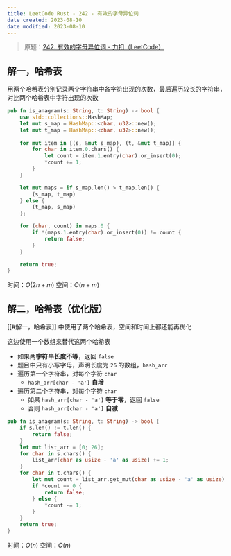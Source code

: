 ```yaml
---
title: LeetCode Rust - 242 - 有效的字母异位词
date created: 2023-08-10
date modified: 2023-08-10
---
```


> 原题：[242. 有效的字母异位词 - 力扣（LeetCode）](https://leetcode.cn/problems/valid-anagram/)

## 解一，哈希表

用两个哈希表分别记录两个字符串中各字符出现的次数，最后遍历较长的字符串，对比两个哈希表中字符出现的次数

```rust
pub fn is_anagram(s: String, t: String) -> bool {
	use std::collections::HashMap;
	let mut s_map = HashMap::<char, u32>::new();
	let mut t_map = HashMap::<char, u32>::new();
	
	for mut item in [(s, &mut s_map), (t, &mut t_map)] {
		for char in item.0.chars() {
			let count = item.1.entry(char).or_insert(0);
			*count += 1;
		}
	}

	let mut maps = if s_map.len() > t_map.len() {
		(s_map, t_map)
	} else {
		(t_map, s_map)
	};

	for (char, count) in maps.0 {
		if *(maps.1.entry(char).or_insert(0)) != count {
			return false;
		}
	}

	return true;
}
```

时间：$O(2n + m)$
空间：$O(n + m)$

## 解二，哈希表（优化版）

[[#解一，哈希表]] 中使用了两个哈希表，空间和时间上都还能再优化

这边使用一个数组来替代这两个哈希表

- 如果两**字符串长度不等**，返回 `false`
- 题目中只有小写字母，声明长度为 `26` 的数组，`hash_arr`
- 遍历第一个字符串，对每个字符 `char`
	- `hash_arr[char - 'a']` **自增**
- 遍历第二个字符串，对每个字符 `char`
	- 如果 `hash_arr[char - 'a']` **等于零**，返回 `false`
	- 否则 `hash_arr[char - 'a']` **自减**

```rust
pub fn is_anagram(s: String, t: String) -> bool {
	if s.len() != t.len() {
		return false;
	}
	let mut list_arr = [0; 26];
	for char in s.chars() {
		list_arr[char as usize - 'a' as usize] += 1;
	}
	for char in t.chars() {
		let mut count = list_arr.get_mut(char as usize - 'a' as usize).unwrap();
		if *count == 0 {
			return false;
		} else {
			*count -= 1;
		}
	}
	return true;
}
```

时间：$O(n)$
空间：$O(n)$